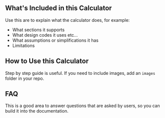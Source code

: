 ## What's Included in this Calculator

Use this are to explain what the calculator does, for example:
- What sections it supports
- What design codes it uses etc...
- What assumptions or simplifications it has
- Limitations

## How to Use this Calculator

Step by step guide is useful. If you need to include images, add an `images` folder in your repo.

## FAQ

This is a good area to answer questions that are asked by users, so you can build it into the documentation.
